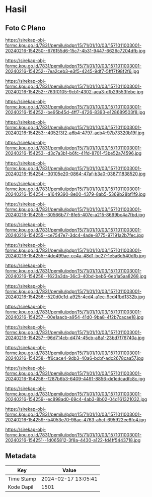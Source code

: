 # Hasil

## Foto C Plano

https://sirekap-obj-formc.kpu.go.id/7831/pemilu/pdpr/15/71/01/10/03/1571011003001-20240216-154250--676155d6-15c7-4b31-9447-6626c7204dfb.jpg

https://sirekap-obj-formc.kpu.go.id/7831/pemilu/pdpr/15/71/01/10/03/1571011003001-20240216-154252--7ea2ceb3-e3f5-4245-9df7-5fff7f98f2f6.jpg

https://sirekap-obj-formc.kpu.go.id/7831/pemilu/pdpr/15/71/01/10/03/1571011003001-20240216-154252--763f0105-9cb1-4302-aea3-dfb29553febe.jpg

https://sirekap-obj-formc.kpu.go.id/7831/pemilu/pdpr/15/71/01/10/03/1571011003001-20240216-154252--be95b45d-4ff7-4726-8393-e128689503f8.jpg

https://sirekap-obj-formc.kpu.go.id/7831/pemilu/pdpr/15/71/01/10/03/1571011003001-20240216-154253--4052f3f2-a6b4-4797-aeb4-97b73320b19f.jpg

https://sirekap-obj-formc.kpu.go.id/7831/pemilu/pdpr/15/71/01/10/03/1571011003001-20240216-154253--d3c7a3b1-b6fc-41fd-8701-f3be52a74596.jpg

https://sirekap-obj-formc.kpu.go.id/7831/pemilu/pdpr/15/71/01/10/03/1571011003001-20240216-154254--30105e20-0864-47af-b3a0-038711838520.jpg

https://sirekap-obj-formc.kpu.go.id/7831/pemilu/pdpr/15/71/01/10/03/1571011003001-20240216-154254--a1649390-8e00-4379-8ab5-5369b28bf1f9.jpg

https://sirekap-obj-formc.kpu.go.id/7831/pemilu/pdpr/15/71/01/10/03/1571011003001-20240216-154255--30566b77-8fe5-407e-a215-8699bc4a7fbd.jpg

https://sirekap-obj-formc.kpu.go.id/7831/pemilu/pdpr/15/71/01/10/03/1571011003001-20240216-154255--ce7547e7-3dc4-4ade-8775-97191a2b7fec.jpg

https://sirekap-obj-formc.kpu.go.id/7831/pemilu/pdpr/15/71/01/10/03/1571011003001-20240216-154255--4de499ae-cc4a-48d1-bc27-1e5a6d540dfb.jpg

https://sirekap-obj-formc.kpu.go.id/7831/pemilu/pdpr/15/71/01/10/03/1571011003001-20240216-154256--1623a3da-36c3-40bd-beb5-6eb1a5aa8268.jpg

https://sirekap-obj-formc.kpu.go.id/7831/pemilu/pdpr/15/71/01/10/03/1571011003001-20240216-154256--520d0c1d-a925-4cd4-a1ec-9cd4fbd1332b.jpg

https://sirekap-obj-formc.kpu.go.id/7831/pemilu/pdpr/15/71/01/10/03/1571011003001-20240216-154257--00e1aacb-a954-41d0-9ba8-4f2b7cacae18.jpg

https://sirekap-obj-formc.kpu.go.id/7831/pemilu/pdpr/15/71/01/10/03/1571011003001-20240216-154257--96d714cb-d474-45cb-a8a1-23bd7f76740a.jpg

https://sirekap-obj-formc.kpu.go.id/7831/pemilu/pdpr/15/71/01/10/03/1571011003001-20240216-154258--ff6cace4-9db3-40a6-bcbf-adc2678caa57.jpg

https://sirekap-obj-formc.kpu.go.id/7831/pemilu/pdpr/15/71/01/10/03/1571011003001-20240216-154258--f287b6b3-6409-4491-8856-de1edcadfc8c.jpg

https://sirekap-obj-formc.kpu.go.id/7831/pemilu/pdpr/15/71/01/10/03/1571011003001-20240216-154259--ec898ad0-69c4-4ab3-8b02-04d161321032.jpg

https://sirekap-obj-formc.kpu.go.id/7831/pemilu/pdpr/15/71/01/10/03/1571011003001-20240216-154259--b4053e70-98ac-4763-a5cf-695922ee8fc4.jpg

https://sirekap-obj-formc.kpu.go.id/7831/pemilu/pdpr/15/71/01/10/03/1571011003001-20240216-154251--1d065812-3f8a-4430-a122-fd4ff5443718.jpg


## Metadata

| Key        | Value               |
| ---------- | ------------------- |
| Time Stamp | 2024-02-17 13:05:41 |
| Kode Dapil | 1501                |



